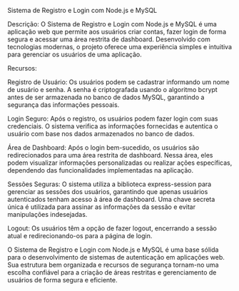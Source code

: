 Sistema de Registro e Login com Node.js e MySQL

Descrição:
O Sistema de Registro e Login com Node.js e MySQL é uma aplicação web que permite aos usuários criar contas, fazer login de forma segura e acessar uma área restrita de dashboard. Desenvolvido com tecnologias modernas, o projeto oferece uma experiência simples e intuitiva para gerenciar os usuários de uma aplicação.

Recursos:

Registro de Usuário: Os usuários podem se cadastrar informando um nome de usuário e senha. A senha é criptografada usando o algoritmo bcrypt antes de ser armazenada no banco de dados MySQL, garantindo a segurança das informações pessoais.

Login Seguro: Após o registro, os usuários podem fazer login com suas credenciais. O sistema verifica as informações fornecidas e autentica o usuário com base nos dados armazenados no banco de dados.

Área de Dashboard: Após o login bem-sucedido, os usuários são redirecionados para uma área restrita de dashboard. Nessa área, eles podem visualizar informações personalizadas ou realizar ações específicas, dependendo das funcionalidades implementadas na aplicação.

Sessões Seguras: O sistema utiliza a biblioteca express-session para gerenciar as sessões dos usuários, garantindo que apenas usuários autenticados tenham acesso à área de dashboard. Uma chave secreta única é utilizada para assinar as informações da sessão e evitar manipulações indesejadas.

Logout: Os usuários têm a opção de fazer logout, encerrando a sessão atual e redirecionando-os para a página de login.

O Sistema de Registro e Login com Node.js e MySQL é uma base sólida para o desenvolvimento de sistemas de autenticação em aplicações web. Sua estrutura bem organizada e recursos de segurança tornam-no uma escolha confiável para a criação de áreas restritas e gerenciamento de usuários de forma segura e eficiente.
